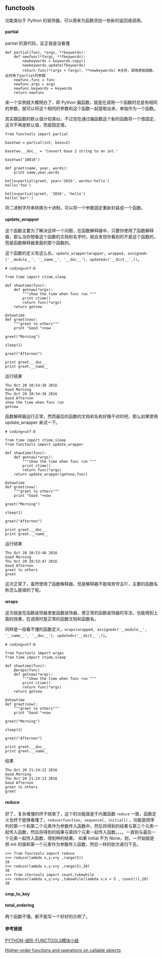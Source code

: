 ## functools

功能类似于 Python 的装饰器，可以用来为函数添加一些新的返回或调用。

#### partial

partial 的源代码，反正我是没看懂

```
def partial(func, *args, **keywords):
    def newfunc(*fargs, **fkeywords):
        newkeywords = keywords.copy()
        newkeywords.update(fkeywords)
        return func(*(args + fargs), **newkeywords) #合并，调用原始函数，此时用了partial的参数
    newfunc.func = func
    newfunc.args = args
    newfunc.keywords = keywords
    return newfunc
```

来一个实例就大概明白了，即 Python 偏函数，就是在调用一个函数时总是有相同的参数，就可以将这个相同的参数和这个函数一起提取出来，单独作为一个函数。

其实跟函数的默认值计较类似，不过现在通过偏函数这个新的函数将一个值固定，这次不再是默认值，而是固定值。

```
from functools import partial

basetwo = partial(int, base=2)

basetwo.__doc__ = 'Convert base 2 string to an int.'

basetwo('10010')

def greet(name, year, words):
	print name,year,words

hello=partial(greet, year='2016', words='hello')
hello('foo')

hello=partial(greet, '2016', 'hello')
hello('bar!')

```

将二进制字符串转换为十进制，可以将一个参数固定重新封装成一个函数。

#### update_wrapper

这个函数主要为了解决这样一个问题，在函数解释器中，只要你使用了函数解释器，那么当你想看这个函数的文档和名字时，就会发现你看到的不是这个函数的，而是函数解释器里面的那个函数的。

这个函数的定义有这么长，`update_wrapper(wrapper, wrapped, assigned=('__module__', '__name__', '__doc__'), updated=('__dict__',))`。

```
# coding=utf-8

from time import ctime,sleep

def showtime(func):
	def getnow(*args):
		"""show the time when func run """
		print ctime()
		return func(*args)
	return getnow

@showtime
def greet(now):
	"""greet to others"""
	print "Good "+now

greet("Morning")

sleep(1)

greet("Afternon")

print greet.__doc__
print greet.__name__

```

运行结果

```
Thu Oct 20 20:54:38 2016
Good Morning
Thu Oct 20 20:54:39 2016
Good Afternon
show the time when func run
getnow
```

函数解释器运行正常，然而最后的函数的文档和名称好像不对的吧，那么如果使用 update_wrapper 来试一下。

```
# coding=utf-8

from time import ctime,sleep
from functools import update_wrapper

def showtime(func):
	def getnow(*args):
		"""show the time when func run """
		print ctime()
		return func(*args)
	return update_wrapper(getnow,func)

@showtime
def greet(now):
	"""greet to others"""
	print "Good "+now

greet("Morning")

sleep(1)

greet("Afternon")

print greet.__doc__
print greet.__name__
```

运行结果

```
Thu Oct 20 20:53:46 2016
Good Morning
Thu Oct 20 20:53:47 2016
Good Afternon
greet to others
greet
```

这次正常了，虽然使用了函数解释器，但是解释器不能喧宾夺主吖，主要的函数名称怎么能错的了呢。

#### wraps

这次就是在函数装饰器里套函数装饰器，使正常的函数装饰器的写法，也能得到上面的效果，在调用时是正常的函数文档和函数名。

同样是一段看不懂的函数定义，`wraps(wrapped, assigned=('__module__', '__name__', '__doc__'), updated=('__dict__',))`。

```
# coding=utf-8

from functools import wraps
from time import ctime,sleep

def showtime(func):
	@wraps(func)
	def getnow(*args):
		"""show the time when func run """
		print ctime()
		return func(*args)
	return getnow

@showtime
def greet(now):
	"""greet to others"""
	print "Good "+now

greet("Morning")

sleep(1)

greet("Afternon")

print greet.__doc__
print greet.__name__
```

结果

```
Thu Oct 20 21:24:12 2016
Good Morning
Thu Oct 20 21:24:13 2016
Good Afternon
greet to others
greet
```

#### reduce

好了，复杂难懂的终于结束了，这个的功能就是于内置函数 `reduce` 一致，函数定义也终于能够看懂了，`reduce(function, sequence[, initial])` ，功能是把序列的第一个和第二个元素作为参数传入函数中，然后将得到的结果与第三个元素一起传入函数，然后将得到的结果与第四个元素一起传入函数。。。。一直到与最后一个元素一起传入函数，得到种的结果。 如果 initial 不为 None，则，一开始就是把 init 的值和第一个元素作为参数传入函数，然后一样的依次递归下去。

```
>>> from functools import reduce
>>> reduce(lambda x,y:x+y ,range(5))
10
>>> reduce(lambda x,y:x+y ,range(5),20)
30
>>> from itertools import count,takewhile
>>> reduce(lambda x,y:x+y ,takewhile(lambda x:x < 5 , count()),20)
30
```

#### cmp_to_key

#### total_ordering

两个函数不懂，都不能写一个好好的示例了。

#### 参考链接

[PYTHON-进阶-FUNCTOOLS模块小结](http://www.wklken.me/posts/2013/08/18/python-extra-functools.html)

[Higher-order functions and operations on callable objects](https://docs.python.org/2/library/functools.html)
